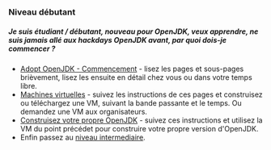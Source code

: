 ### Niveau débutant

##### Je suis étudiant / débutant, nouveau pour OpenJDK, veux apprendre, ne suis jamais allé aux hackdays OpenJDK avant, par quoi dois-je commencer ?

- [Adopt OpenJDK - Commencement](../adopt-openjdk-getting-started/adopt_openjdk_-_getting_started.md) - lisez les pages et sous-pages brièvement, lisez les ensuite en détail chez vous ou dans votre temps libre.
- [Machines virtuelles](../virtual-machines/virtual_machines.md) - suivez les instructions de ces pages et construisez ou téléchargez une VM, suivant la bande passante et le temps. Ou demandez une VM aux organisateurs.
- [Construisez votre propre OpenJDK](../binaries/build_your_own_openjdk.md) - suivez ces instructions et utilisez la VM du point précédet pour construire votre propre version d'OpenJDK.
- Enfin passez au [niveau intermediaire](../how-to-navigate/intermediate-level.md).
